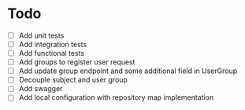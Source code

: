 # Todo

- [ ] Add unit tests
- [ ] Add integration tests
- [ ] Add functional tests
- [ ] Add groups to register user request
- [ ] Add update group endpoint and some additional field in UserGroup
- [ ] Decouple subject and user group
- [ ] Add swagger
- [ ] Add local configuration with repository map implementation
